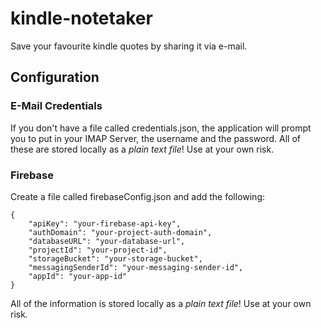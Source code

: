 # kindle-notetaker
Save your favourite kindle quotes by sharing it via e-mail. 

## Configuration

### E-Mail Credentials

If you don't have a file called credentials.json, the application will prompt you to put in your IMAP Server, the username and the password. 
All of these are stored locally as a *plain text file*! Use at your own risk.

### Firebase

Create a file called firebaseConfig.json and add the following:
```
{
    "apiKey": "your-firebase-api-key",
    "authDomain": "your-project-auth-domain",
    "databaseURL": "your-database-url",
    "projectId": "your-project-id",
    "storageBucket": "your-storage-bucket",
    "messagingSenderId": "your-messaging-sender-id",
    "appId": "your-app-id"
}
```
All of the information is stored locally as a *plain text file*! Use at your own risk.
